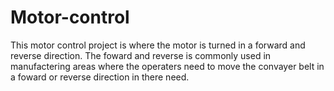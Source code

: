 # Motor-control
This motor control project is where the motor is turned in a forward and reverse direction. The foward and reverse is commonly used in manufactering areas where the operaters need to move the convayer belt in a foward or reverse direction in there need. 
